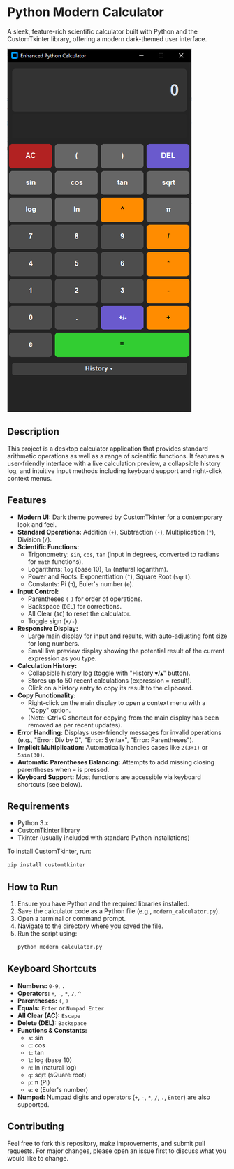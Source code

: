 # Python Modern Calculator

A sleek, feature-rich scientific calculator built with Python and the CustomTkinter library, offering a modern dark-themed user interface.

![Calculator Screenshot](screenshot.PNG)

## Description

This project is a desktop calculator application that provides standard arithmetic operations as well as a range of scientific functions. It features a user-friendly interface with a live calculation preview, a collapsible history log, and intuitive input methods including keyboard support and right-click context menus.

## Features

* **Modern UI:** Dark theme powered by CustomTkinter for a contemporary look and feel.
* **Standard Operations:** Addition (`+`), Subtraction (`-`), Multiplication (`*`), Division (`/`).
* **Scientific Functions:**
    * Trigonometry: `sin`, `cos`, `tan` (input in degrees, converted to radians for `math` functions).
    * Logarithms: `log` (base 10), `ln` (natural logarithm).
    * Power and Roots: Exponentiation (`^`), Square Root (`sqrt`).
    * Constants: Pi (`π`), Euler's number (`e`).
* **Input Control:**
    * Parentheses `(` `)` for order of operations.
    * Backspace (`DEL`) for corrections.
    * All Clear (`AC`) to reset the calculator.
    * Toggle sign (`+/-`).
* **Responsive Display:**
    * Large main display for input and results, with auto-adjusting font size for long numbers.
    * Small live preview display showing the potential result of the current expression as you type.
* **Calculation History:**
    * Collapsible history log (toggle with "History ▾/▴" button).
    * Stores up to 50 recent calculations (expression = result).
    * Click on a history entry to copy its result to the clipboard.
* **Copy Functionality:**
    * Right-click on the main display to open a context menu with a "Copy" option.
    * (Note: Ctrl+C shortcut for copying from the main display has been removed as per recent updates).
* **Error Handling:** Displays user-friendly messages for invalid operations (e.g., "Error: Div by 0", "Error: Syntax", "Error: Parentheses").
* **Implicit Multiplication:** Automatically handles cases like `2(3+1)` or `5sin(30)`.
* **Automatic Parentheses Balancing:** Attempts to add missing closing parentheses when `=` is pressed.
* **Keyboard Support:** Most functions are accessible via keyboard shortcuts (see below).

## Requirements

* Python 3.x
* CustomTkinter library
* Tkinter (usually included with standard Python installations)

To install CustomTkinter, run:
```bash
pip install customtkinter
```

## How to Run

1.  Ensure you have Python and the required libraries installed.
2.  Save the calculator code as a Python file (e.g., `modern_calculator.py`).
3.  Open a terminal or command prompt.
4.  Navigate to the directory where you saved the file.
5.  Run the script using:
    ```bash
    python modern_calculator.py
    ```

## Keyboard Shortcuts

* **Numbers:** `0-9`, `.`
* **Operators:** `+`, `-`, `*`, `/`, `^`
* **Parentheses:** `(`, `)`
* **Equals:** `Enter` or `Numpad Enter`
* **All Clear (AC):** `Escape`
* **Delete (DEL):** `Backspace`
* **Functions & Constants:**
    * `s`: sin
    * `c`: cos
    * `t`: tan
    * `l`: log (base 10)
    * `n`: ln (natural log)
    * `q`: sqrt (sQuare root)
    * `p`: π (Pi)
    * `e`: e (Euler's number)
* **Numpad:** Numpad digits and operators (`+`, `-`, `*`, `/`, `.`, `Enter`) are also supported.

## Contributing

Feel free to fork this repository, make improvements, and submit pull requests. For major changes, please open an issue first to discuss what you would like to change.
